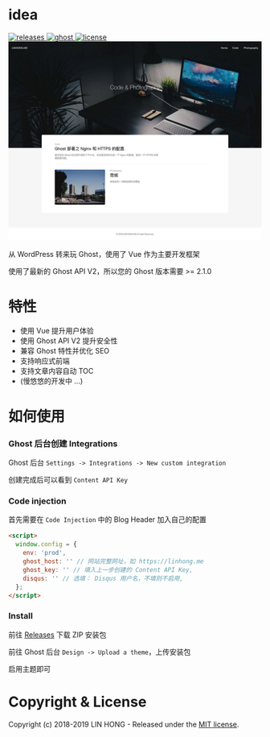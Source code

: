 # idea

<a href="https://github.com/lh1me/idea/releases">
    <img src="https://img.shields.io/github/release/lh1me/idea.svg" alt="releases" />
</a>
<a href="https://github.com/lh1me/idea">
    <img src="https://img.shields.io/badge/Ghost-%3E%3D2.10.0-blue.svg" alt="ghost" />
</a>
<a href="https://github.com/lh1me/idea/blob/master/LICENSE">
    <img src="https://img.shields.io/github/license/lh1me/idea.svg" alt="license" />
</a>
<br />
<a href="https://github.com/lh1me/idea">
    <img src="/docs/idea.jpg" alt="license" />
</a>
<br />

从 WordPress 转来玩 Ghost，使用了 Vue 作为主要开发框架

使用了最新的 Ghost API V2，所以您的 Ghost 版本需要 >= 2.1.0

# 特性

- 使用 Vue 提升用户体验
- 使用 Ghost API V2 提升安全性
- 兼容 Ghost 特性并优化 SEO
- 支持响应式前端
- 支持文章内容自动 TOC
- (慢悠悠的开发中 ...)

# 如何使用

### Ghost 后台创建 Integrations

Ghost 后台 `Settings -> Integrations -> New custom integration`

创建完成后可以看到 `Content API Key`

### Code injection

首先需要在 `Code Injection` 中的 Blog Header 加入自己的配置

```html
<script>
  window.config = {
    env: 'prod',
    ghost_host: '' // 网站完整网址，如 https://linhong.me
    ghost_key: '' // 填入上一步创建的 Content API Key,
    disqus: '' // 选填： Disqus 用户名，不填则不启用,
  };
</script>
```

### Install

前往 [Releases](https://github.com/lh1me/idea/releases) 下载 ZIP 安装包

前往 Ghost 后台 `Design -> Upload a theme`，上传安装包

启用主题即可

# Copyright & License

Copyright (c) 2018-2019 LIN HONG - Released under the [MIT license](LICENSE).

